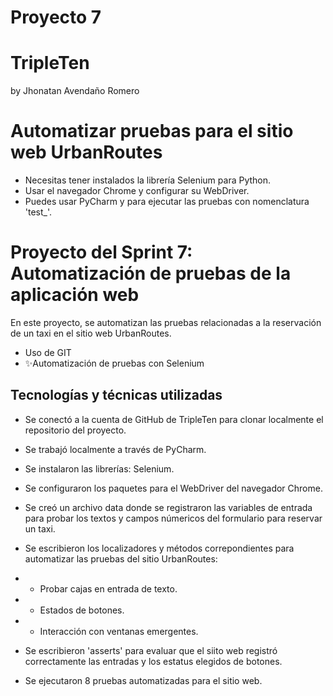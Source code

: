 # Proyecto 7
# TripleTen
by Jhonatan Avendaño Romero
# Automatizar pruebas para el sitio web UrbanRoutes
- Necesitas tener instalados la librería Selenium para Python.
- Usar el navegador Chrome y configurar su WebDriver.
- Puedes usar PyCharm y para ejecutar las pruebas con nomenclatura 'test_'.

# Proyecto del Sprint 7: Automatización de pruebas de la aplicación web
En este proyecto, se automatizan las pruebas relacionadas a la reservación de un taxi en el sitio web UrbanRoutes.
- Uso de GIT
- ✨Automatización de pruebas con Selenium

## Tecnologías y técnicas utilizadas

- Se conectó a la cuenta de GitHub de TripleTen para clonar localmente el repositorio del proyecto.
- Se trabajó localmente a través de PyCharm.
- Se instalaron las librerías: Selenium.
- Se configuraron los paquetes para el WebDriver del navegador Chrome.
- Se creó un archivo data donde se registraron las variables de entrada para probar los textos y campos númericos del formulario para reservar un taxi.
- Se escribieron los localizadores y métodos correpondientes para automatizar las pruebas del sitio UrbanRoutes:
- - Probar cajas en entrada de texto.
- - Estados de botones.
- - Interacción con ventanas emergentes.


- Se escribieron 'asserts' para evaluar que el siito web registró correctamente las entradas y los estatus elegidos de botones.
- Se ejecutaron 8 pruebas automatizadas para el sitio web.